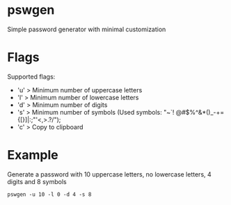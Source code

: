# pswgen
Simple password generator with minimal customization

# Flags
Supported flags:
- 'u' > Minimum number of uppercase letters
- 'l' > Minimum number of lowercase letters
- 'd' > Minimum number of digits
- 's' > Minimum number of symbols (Used symbols: "~`! @#$%^&*()_-+={[}]|\:;"'<,>.?/");
- 'c' > Copy to clipboard

# Example
Generate a password with 10 uppercase letters, no lowercase letters, 4 digits and 8 symbols
```shell
pswgen -u 10 -l 0 -d 4 -s 8
```
